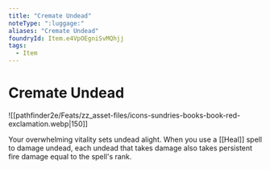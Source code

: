 ```yaml
---
title: "Cremate Undead"
noteType: ":luggage:"
aliases: "Cremate Undead"
foundryId: Item.e4VpOEgniSvMQhjj
tags:
  - Item
---
```


# Cremate Undead
![[pathfinder2e/Feats/zz_asset-files/icons-sundries-books-book-red-exclamation.webp|150]]

Your overwhelming vitality sets undead alight. When you use a [[Heal]] spell to damage undead, each undead that takes damage also takes persistent fire damage equal to the spell's rank.

